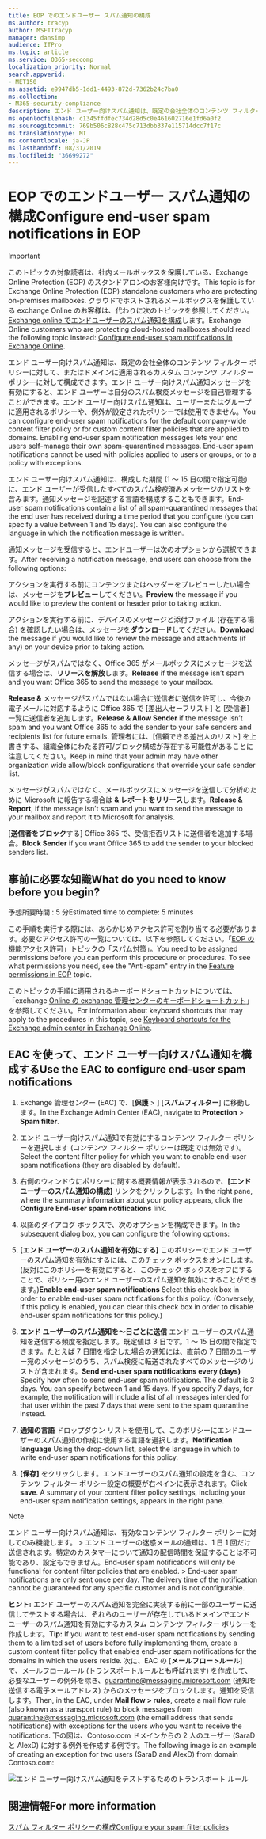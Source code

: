 ```yaml
---
title: EOP でのエンドユーザー スパム通知の構成
ms.author: tracyp
author: MSFTTracyp
manager: dansimp
audience: ITPro
ms.topic: article
ms.service: O365-seccomp
localization_priority: Normal
search.appverid:
- MET150
ms.assetid: e9947db5-1dd1-4493-872d-7362b24c7ba0
ms.collection:
- M365-security-compliance
description: エンド ユーザー向けスパム通知は、既定の会社全体のコンテンツ フィルター ポリシーに対して、またはドメインに適用されるカスタム コンテンツ フィルター ポリシーに対して構成できます。
ms.openlocfilehash: c1345ffdfec734d28d5c0e461602716e1fd6a0f2
ms.sourcegitcommit: 769b506c828c475c713dbb337e115714dcc7f17c
ms.translationtype: MT
ms.contentlocale: ja-JP
ms.lasthandoff: 08/31/2019
ms.locfileid: "36699272"
---
```

# <a name="configure-end-user-spam-notifications-in-eop"></a><span data-ttu-id="e709f-103">EOP でのエンドユーザー スパム通知の構成</span><span class="sxs-lookup"><span data-stu-id="e709f-103">Configure end-user spam notifications in EOP</span></span>
  
> [!IMPORTANT]
> <span data-ttu-id="e709f-104">このトピックの対象読者は、社内メールボックスを保護している、Exchange Online Protection (EOP) のスタンドアロンのお客様向けです。</span><span class="sxs-lookup"><span data-stu-id="e709f-104">This topic is for Exchange Online Protection (EOP) standalone customers who are protecting on-premises mailboxes.</span></span> <span data-ttu-id="e709f-105">クラウドでホストされるメールボックスを保護している exchange Online のお客様は、代わりに次のトピックを参照してください。 [Exchange online でエンドユーザーのスパム通知を構成](configure-end-user-spam-notifications-in-exchange-online.md)します。</span><span class="sxs-lookup"><span data-stu-id="e709f-105">Exchange Online customers who are protecting cloud-hosted mailboxes should read the following topic instead: [Configure end-user spam notifications in Exchange Online](configure-end-user-spam-notifications-in-exchange-online.md).</span></span> 
  
<span data-ttu-id="e709f-p102">エンド ユーザー向けスパム通知は、既定の会社全体のコンテンツ フィルター ポリシーに対して、またはドメインに適用されるカスタム コンテンツ フィルター ポリシーに対して構成できます。エンド ユーザー向けスパム通知メッセージを有効にすると、エンド ユーザーは自分のスパム検疫メッセージを自己管理することができます。エンド ユーザー向けスパム通知は、ユーザーまたはグループに適用されるポリシーや、例外が設定されたポリシーでは使用できません。</span><span class="sxs-lookup"><span data-stu-id="e709f-p102">You can configure end-user spam notifications for the default company-wide content filter policy or for custom content filter policies that are applied to domains. Enabling end-user spam notification messages lets your end users self-manage their own spam-quarantined messages. End-user spam notifications cannot be used with policies applied to users or groups, or to a policy with exceptions.</span></span>
  
<span data-ttu-id="e709f-p103">エンド ユーザー向けスパム通知は、構成した期間 (1 ～ 15 日の間で指定可能) に、エンド ユーザーが受信したすべてのスパム検疫済みメッセージのリストを含みます。通知メッセージを記述する言語を構成することもできます。</span><span class="sxs-lookup"><span data-stu-id="e709f-p103">End-user spam notifications contain a list of all spam-quarantined messages that the end user has received during a time period that you configure (you can specify a value between 1 and 15 days). You can also configure the language in which the notification message is written.</span></span>
  
<span data-ttu-id="e709f-111">通知メッセージを受信すると、エンドユーザーは次のオプションから選択できます。</span><span class="sxs-lookup"><span data-stu-id="e709f-111">After receiving a notification message, end users can choose from the following options:</span></span>

<span data-ttu-id="e709f-112">アクションを実行する前にコンテンツまたはヘッダーをプレビューしたい場合は、メッセージを**プレビュー**してください。</span><span class="sxs-lookup"><span data-stu-id="e709f-112">**Preview** the message if you would like to preview the content or header prior to taking action.</span></span>

<span data-ttu-id="e709f-113">アクションを実行する前に、デバイスのメッセージと添付ファイル (存在する場合) を確認したい場合は、メッセージを**ダウンロード**してください。</span><span class="sxs-lookup"><span data-stu-id="e709f-113">**Download** the message if you would like to review the message and attachments (if any) on your device prior to taking action.</span></span>

<span data-ttu-id="e709f-114">メッセージがスパムではなく、Office 365 がメールボックスにメッセージを送信する場合は、**リリースを解放**します。</span><span class="sxs-lookup"><span data-stu-id="e709f-114">**Release** if the message isn’t spam and you want Office 365 to send the message to your mailbox.</span></span>

<span data-ttu-id="e709f-115">**Release &** メッセージがスパムではない場合に送信者に送信を許可し、今後の電子メールに対応するように Office 365 で [差出人セーフリスト] と [受信者] 一覧に送信者を追加します。</span><span class="sxs-lookup"><span data-stu-id="e709f-115">**Release & Allow Sender** if the message isn’t spam and you want Office 365 to add the sender to your safe senders and recipients list for future emails.</span></span> <span data-ttu-id="e709f-116">管理者には、[信頼できる差出人のリスト] を上書きする、組織全体にわたる許可/ブロック構成が存在する可能性があることに注意してください。</span><span class="sxs-lookup"><span data-stu-id="e709f-116">Keep in mind that your admin may have other organization wide allow/block configurations that override your safe sender list.</span></span>

<span data-ttu-id="e709f-117">メッセージがスパムではなく、メールボックスにメッセージを送信して分析のために Microsoft に報告する場合は **& レポートをリリース**します。</span><span class="sxs-lookup"><span data-stu-id="e709f-117">**Release & Report**, if the message isn’t spam and you want to send the message to your mailbox and report it to Microsoft for analysis.</span></span>

<span data-ttu-id="e709f-118">[**送信者をブロック**する] Office 365 で、受信拒否リストに送信者を追加する場合。</span><span class="sxs-lookup"><span data-stu-id="e709f-118">**Block Sender** if you want Office 365 to add the sender to your blocked senders list.</span></span>
  
## <a name="what-do-you-need-to-know-before-you-begin"></a><span data-ttu-id="e709f-119">事前に必要な知識</span><span class="sxs-lookup"><span data-stu-id="e709f-119">What do you need to know before you begin?</span></span>
<span data-ttu-id="e709f-120"><a name="sectionSection0"> </a></span><span class="sxs-lookup"><span data-stu-id="e709f-120"></span></span>

<span data-ttu-id="e709f-121">予想所要時間 : 5 分</span><span class="sxs-lookup"><span data-stu-id="e709f-121">Estimated time to complete: 5 minutes</span></span>
  
<span data-ttu-id="e709f-p105">この手順を実行する際には、あらかじめアクセス許可を割り当てる必要があります。必要なアクセス許可の一覧については、以下を参照してください。「[EOP の機能アクセス許可](eop/feature-permissions-in-eop.md)」トピックの「スパム対策」。</span><span class="sxs-lookup"><span data-stu-id="e709f-p105">You need to be assigned permissions before you can perform this procedure or procedures. To see what permissions you need, see the "Anti-spam" entry in the [Feature permissions in EOP](eop/feature-permissions-in-eop.md) topic.</span></span> 
  
<span data-ttu-id="e709f-124">このトピックの手順に適用されるキーボードショートカットについては、「exchange [Online の exchange 管理センターのキーボードショートカット](https://docs.microsoft.com/Exchange/accessibility/keyboard-shortcuts-in-admin-center)」を参照してください。</span><span class="sxs-lookup"><span data-stu-id="e709f-124">For information about keyboard shortcuts that may apply to the procedures in this topic, see [Keyboard shortcuts for the Exchange admin center in Exchange Online](https://docs.microsoft.com/Exchange/accessibility/keyboard-shortcuts-in-admin-center).</span></span>
  
## <a name="use-the-eac-to-configure-end-user-spam-notifications"></a><span data-ttu-id="e709f-125">EAC を使って、エンド ユーザー向けスパム通知を構成する</span><span class="sxs-lookup"><span data-stu-id="e709f-125">Use the EAC to configure end-user spam notifications</span></span>

1. <span data-ttu-id="e709f-126">Exchange 管理センター (EAC) で、[**保護** > ] [**スパムフィルター**] に移動します。</span><span class="sxs-lookup"><span data-stu-id="e709f-126">In the Exchange Admin Center (EAC), navigate to **Protection** > **Spam filter**.</span></span>
    
2. <span data-ttu-id="e709f-127">エンド ユーザー向けスパム通知で有効にするコンテンツ フィルター ポリシーを選択します (コンテンツ フィルター ポリシーは既定では無効です)。</span><span class="sxs-lookup"><span data-stu-id="e709f-127">Select the content filter policy for which you want to enable end-user spam notifications (they are disabled by default).</span></span>
    
3. <span data-ttu-id="e709f-128">右側のウィンドウにポリシーに関する概要情報が表示されるので、**[エンド ユーザーのスパム通知の構成]** リンクをクリックします。</span><span class="sxs-lookup"><span data-stu-id="e709f-128">In the right pane, where the summary information about your policy appears, click the **Configure End-user spam notifications** link.</span></span> 
    
4. <span data-ttu-id="e709f-129">以降のダイアログ ボックスで、次のオプションを構成できます。</span><span class="sxs-lookup"><span data-stu-id="e709f-129">In the subsequent dialog box, you can configure the following options:</span></span>
    
1. <span data-ttu-id="e709f-p106">**[エンド ユーザーのスパム通知を有効にする]** このポリシーでエンド ユーザーのスパム通知を有効にするには、このチェック ボックスをオンにします。(反対にこのポリシーを有効にすると、このチェック ボックスをオフにすることで、ポリシー用のエンド ユーザーのスパム通知を無効にすることができます。)</span><span class="sxs-lookup"><span data-stu-id="e709f-p106">**Enable end-user spam notifications** Select this check box in order to enable end-user spam notifications for this policy. (Conversely, if this policy is enabled, you can clear this check box in order to disable end-user spam notifications for this policy.)</span></span> 
    
2. <span data-ttu-id="e709f-p107">**エンド ユーザーのスパム通知を～日ごとに送信** エンド ユーザーのスパム通知を送信する頻度を指定します。既定値は 3 日です。1 ～ 15 日の間で指定できます。たとえば 7 日間を指定した場合の通知には、直前の 7 日間のユーザー宛のメッセージのうち、スパム検疫に転送されたすべてのメッセージのリストが含まれます。</span><span class="sxs-lookup"><span data-stu-id="e709f-p107">**Send end-user spam notifications every (days)** Specify how often to send end-user spam notifications. The default is 3 days. You can specify between 1 and 15 days. If you specify 7 days, for example, the notification will include a list of all messages intended for that user within the past 7 days that were sent to the spam quarantine instead.</span></span> 
    
3. <span data-ttu-id="e709f-136">**通知の言語** ドロップダウン リストを使用して、このポリシーにエンドユーザーのスパム通知の作成に使用する言語を選択します。</span><span class="sxs-lookup"><span data-stu-id="e709f-136">**Notification language** Using the drop-down list, select the language in which to write end-user spam notifications for this policy.</span></span> 
    
5. <span data-ttu-id="e709f-p108">**[保存]** をクリックします。エンドユーザーのスパム通知の設定を含む、コンテンツ フィルター ポリシー設定の概要が右ペインに表示されます。</span><span class="sxs-lookup"><span data-stu-id="e709f-p108">Click **save**. A summary of your content filter policy settings, including your end-user spam notification settings, appears in the right pane.</span></span>
    
> [!NOTE]
>  <span data-ttu-id="e709f-p109">エンド ユーザー向けスパム通知は、有効なコンテンツ フィルター ポリシーに対してのみ機能します。 >  エンド ユーザーの迷惑メールの通知は、1 日 1 回だけ送信されます。特定のカスタマーについて通知の配信時間を保証することは不可能であり、設定もできません。</span><span class="sxs-lookup"><span data-stu-id="e709f-p109">End-user spam notifications will only be functional for content filter policies that are enabled. >  End-user spam notifications are only sent once per day. The delivery time of the notification cannot be guaranteed for any specific customer and is not configurable.</span></span> 
  
 <span data-ttu-id="e709f-142">**ヒント:** エンド ユーザーのスパム通知を完全に実装する前に一部のユーザーに送信してテストする場合は、それらのユーザーが存在しているドメインでエンド ユーザーのスパム通知を有効にするカスタム コンテンツ フィルター ポリシーを作成します。</span><span class="sxs-lookup"><span data-stu-id="e709f-142">**Tip:** If you want to test end-user spam notifications by sending them to a limited set of users before fully implementing them, create a custom content filter policy that enables end-user spam notifications for the domains in which the users reside.</span></span> <span data-ttu-id="e709f-143">次に、EAC の [**メールフロー \>ルール**] で、メールフロールール (トランスポートルールとも呼ばれます) を作成して、必要なユーザーの例外を除き、quarantine@messaging.microsoft.com (通知を送信する電子メールアドレス) からのメッセージをブロックします。通知を受信します。</span><span class="sxs-lookup"><span data-stu-id="e709f-143">Then, in the EAC, under **Mail flow \> rules**, create a mail flow rule (also known as a transport rule) to block messages from quarantine@messaging.microsoft.com (the email address that sends notifications) with exceptions for the users who you want to receive the notifications.</span></span> <span data-ttu-id="e709f-144">下の図は、Contoso.com ドメインからの 2 人のユーザー (SaraD と AlexD) に対する例外を作成する例です。</span><span class="sxs-lookup"><span data-stu-id="e709f-144">The following image is an example of creating an exception for two users (SaraD and AlexD) from domain Contoso.com:</span></span> 
  
![エンド ユーザー向けスパム通知をテストするためのトランスポート ルール](media/EOP-ESN-testspecificusers.jpg)
  
## <a name="for-more-information"></a><span data-ttu-id="e709f-146">関連情報</span><span class="sxs-lookup"><span data-stu-id="e709f-146">For more information</span></span>

[<span data-ttu-id="e709f-147">スパム フィルター ポリシーの構成</span><span class="sxs-lookup"><span data-stu-id="e709f-147">Configure your spam filter policies</span></span>](configure-your-spam-filter-policies.md)
  
